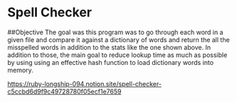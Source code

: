 # Spell Checker

##Objective
The goal was this program was to go through each word in a given file and compare it against a dictionary of words and return the all the misspelled words in addition to the stats like the one shown above. In addition to those, the main goal to reduce lookup time as much as possible by using using an effective hash function to load dictionary words into memory. 

https://ruby-longship-094.notion.site/spell-checker-c5ccbd6d9f9c49728780f05ecf1e7659
